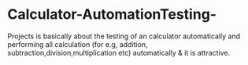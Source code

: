 # Calculator-AutomationTesting-
Projects is basically about the testing of an calculator automatically and performing all calculation (for e.g, addition, subtraction,division,multiplication etc) automatically &amp; it is attractive.
